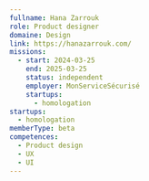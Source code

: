 ```yaml
---
fullname: Hana Zarrouk
role: Product designer
domaine: Design
link: https://hanazarrouk.com/
missions:
  - start: 2024-03-25
    end: 2025-03-25
    status: independent
    employer: MonServiceSécurisé
    startups:
      - homologation
startups:
  - homologation
memberType: beta
competences:
  - Product design
  - UX
  - UI
---
```


